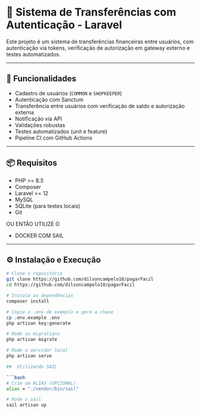 # 💸 Sistema de Transferências com Autenticação - Laravel

Este projeto é um sistema de transferências financeiras entre usuários, com autenticação via tokens, verificação de autorização em gateway externo e testes automatizados.

---

## 🚀 Funcionalidades

- Cadastro de usuários (`COMMON` e `SHOPKEEPER`)
- Autenticação com Sanctum
- Transferência entre usuários com verificação de saldo e autorização externa
- Notificação via API
- Validações robustas
- Testes automatizados (unit e feature)
- Pipeline CI com GitHub Actions

---

## 📦 Requisitos

- PHP >= 8.3
- Composer
- Laravel >= 12
- MySQL
- SQLite (para testes locais)
- Git

OU ENTÂO UTILIZE O

- DOCKER COM SAIL

---

## ⚙️ Instalação e Execução

```bash
# Clone o repositório
git clone https://github.com/dilsoncampelo10/pagarFacil
cd https://github.com/dilsoncampelo10/pagarFacil

# Instale as dependências
composer install

# Copie o .env de exemplo e gere a chave
cp .env.example .env
php artisan key:generate

# Rode as migrations
php artisan migrate

# Rode o servidor local
php artisan serve

##  Utilizando SAIL

```bash
# Crie um ALIAS (OPCIONAL)
alias = "./vendor/bin/sail"

# Rode o sail
sail artisan up


